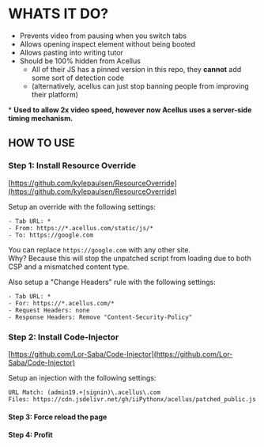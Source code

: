 # WHATS IT DO?

- Prevents video from pausing when you switch tabs
- Allows opening inspect element without being booted
- Allows pasting into writing tutor
- Should be 100% hidden from Acellus
    - All of their JS has a pinned version in this repo, they **cannot** add some sort of detection code
    - (alternatively, acellus can just stop banning people from improving their platform)

\* **Used to allow 2x video speed, however now Acellus uses a server-side timing mechanism.**


## HOW TO USE

### Step 1: Install Resource Override
[https://github.com/kylepaulsen/ResourceOverride](https://github.com/kylepaulsen/ResourceOverride)

Setup an override with the following settings:
```
- Tab URL: *
- From: https://*.acellus.com/static/js/*
- To: https://google.com
```
You can replace `https://google.com` with any other site.  
Why? Because this will stop the unpatched script from loading due to both CSP and a mismatched content type.  

Also setup a "Change Headers" rule with the following settings:
```
- Tab URL: *
- For: https://*.acellus.com/*
- Request Headers: none
- Response Headers: Remove "Content-Security-Policy"
```


### Step 2: Install Code-Injector

[https://github.com/Lor-Saba/Code-Injector](https://github.com/Lor-Saba/Code-Injector)

Setup an injection with the following settings:
```
URL Match: (admin19.+|signin)\.acellus\.com
Files: https://cdn.jsdelivr.net/gh/iiPythonx/acellus/patched_public.js
```

#### Step 3: Force reload the page
#### Step 4: Profit
